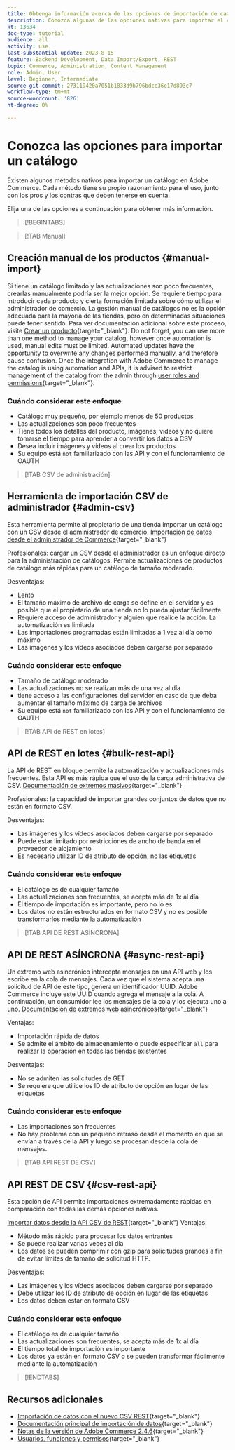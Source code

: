 ```yaml
---
title: Obtenga información acerca de las opciones de importación de catálogos nativas de Adobe Commerce
description: Conozca algunas de las opciones nativas para importar el catálogo a su tienda de Adobe Commerce.
kt: 13634
doc-type: tutorial
audience: all
activity: use
last-substantial-update: 2023-8-15
feature: Backend Development, Data Import/Export, REST
topic: Commerce, Administration, Content Management
role: Admin, User
level: Beginner, Intermediate
source-git-commit: 273119420a7051b1833d9b796bdce36e17d893c7
workflow-type: tm+mt
source-wordcount: '826'
ht-degree: 0%

---
```


# Conozca las opciones para importar un catálogo

Existen algunos métodos nativos para importar un catálogo en Adobe Commerce. Cada método tiene su propio razonamiento para el uso, junto con los pros y los contras que deben tenerse en cuenta.

Elija una de las opciones a continuación para obtener más información.

>[!BEGINTABS]

>[!TAB Manual]

## Creación manual de los productos {#manual-import}

Si tiene un catálogo limitado y las actualizaciones son poco frecuentes, crearlas manualmente podría ser la mejor opción. Se requiere tiempo para introducir cada producto y cierta formación limitada sobre cómo utilizar el administrador de comercio. La gestión manual de catálogos no es la opción adecuada para la mayoría de las tiendas, pero en determinadas situaciones puede tener sentido. Para ver documentación adicional sobre este proceso, visite [Crear un producto](https://experienceleague.adobe.com/docs/commerce-admin/catalog/products/product-create.html){target="_blank"}. Do not forget, you can use more than one method to manage your catalog, however once automation is used, manual edits must be limited. Automated updates have the opportunity to overwrite any changes performed manually, and therefore cause confusion. Once the integration with Adobe Commerce to manage the catalog is using automation and APIs, it is advised to restrict management of the catalog from the admin through [user roles and permissions](https://experienceleague.adobe.com/docs/commerce-admin/systems/user-accounts/permissions-user-roles.html){target="_blank"}.



### Cuándo considerar este enfoque

- Catálogo muy pequeño, por ejemplo menos de 50 productos
- Las actualizaciones son poco frecuentes
- Tiene todos los detalles del producto, imágenes, vídeos y no quiere tomarse el tiempo para aprender a convertir los datos a CSV
- Desea incluir imágenes y vídeos al crear los productos
- Su equipo está `not` familiarizado con las API y con el funcionamiento de OAUTH



>[!TAB CSV de administración]

## Herramienta de importación CSV de administrador {#admin-csv}

Esta herramienta permite al propietario de una tienda importar un catálogo con un CSV desde el administrador de comercio.
[Importación de datos desde el administrador de Commerce](https://experienceleague.adobe.com/docs/commerce-admin/systems/data-transfer/import/data-import.html){target="_blank"}

Profesionales: cargar un CSV desde el administrador es un enfoque directo para la administración de catálogos. Permite actualizaciones de productos de catálogo más rápidas para un catálogo de tamaño moderado.

Desventajas:

- Lento
- El tamaño máximo de archivo de carga se define en el servidor y es posible que el propietario de una tienda no lo pueda ajustar fácilmente.
- Requiere acceso de administrador y alguien que realice la acción. La automatización es limitada
- Las importaciones programadas están limitadas a 1 vez al día como máximo
- Las imágenes y los vídeos asociados deben cargarse por separado



### Cuándo considerar este enfoque

- Tamaño de catálogo moderado
- Las actualizaciones no se realizan más de una vez al día
- tiene acceso a las configuraciones del servidor en caso de que deba aumentar el tamaño máximo de carga de archivos
- Su equipo está `not` familiarizado con las API y con el funcionamiento de OAUTH



>[!TAB API de REST en lotes]

## API de REST en lotes {#bulk-rest-api}

La API de REST en bloque permite la automatización y actualizaciones más frecuentes. Esta API es más rápida que el uso de la carga administrativa de CSV.
[Documentación de extremos masivos](https://developer.adobe.com/commerce/webapi/rest/use-rest/bulk-endpoints/){target="_blank"}

Profesionales: la capacidad de importar grandes conjuntos de datos que no están en formato CSV.

Desventajas:

- Las imágenes y los vídeos asociados deben cargarse por separado
- Puede estar limitado por restricciones de ancho de banda en el proveedor de alojamiento
- Es necesario utilizar ID de atributo de opción, no las etiquetas



### Cuándo considerar este enfoque

- El catálogo es de cualquier tamaño
- Las actualizaciones son frecuentes, se acepta más de 1x al día
- El tiempo de importación es importante, pero no lo es
- Los datos no están estructurados en formato CSV y no es posible transformarlos mediante la automatización



>[!TAB API DE REST ASÍNCRONA]

## API DE REST ASÍNCRONA {#async-rest-api}

Un extremo web asincrónico intercepta mensajes en una API web y los escribe en la cola de mensajes. Cada vez que el sistema acepta una solicitud de API de este tipo, genera un identificador UUID. Adobe Commerce incluye este UUID cuando agrega el mensaje a la cola. A continuación, un consumidor lee los mensajes de la cola y los ejecuta uno a uno.
[Documentación de extremos web asincrónicos](https://developer.adobe.com/commerce/webapi/rest/use-rest/asynchronous-web-endpoints/){target="_blank"}

Ventajas:

- Importación rápida de datos
- Se admite el ámbito de almacenamiento o puede especificar `all` para realizar la operación en todas las tiendas existentes

Desventajas:

- No se admiten las solicitudes de GET
- Se requiere que utilice los ID de atributo de opción en lugar de las etiquetas


### Cuándo considerar este enfoque

- Las importaciones son frecuentes
- No hay problema con un pequeño retraso desde el momento en que se envían a través de la API y luego se procesan desde la cola de mensajes.



>[!TAB API REST DE CSV]

## API REST DE CSV {#csv-rest-api}

Esta opción de API permite importaciones extremadamente rápidas en comparación con todas las demás opciones nativas.

[Importar datos desde la API CSV de REST](https://developer.adobe.com/commerce/webapi/rest/modules/import/){target="_blank"}
Ventajas:

- Método más rápido para procesar los datos entrantes
- Se puede realizar varias veces al día
- Los datos se pueden comprimir con gzip para solicitudes grandes a fin de evitar límites de tamaño de solicitud HTTP.

Desventajas:

- Las imágenes y los vídeos asociados deben cargarse por separado
- Debe utilizar los ID de atributo de opción en lugar de las etiquetas
- Los datos deben estar en formato CSV

### Cuándo considerar este enfoque

- El catálogo es de cualquier tamaño
- Las actualizaciones son frecuentes, se acepta más de 1x al día
- El tiempo total de importación es importante
- Los datos ya están en formato CSV o se pueden transformar fácilmente mediante la automatización



>[!ENDTABS]

## Recursos adicionales

- [Importación de datos con el nuevo CSV REST](https://developer.adobe.com/commerce/webapi/rest/modules/import/){target="_blank"}
- [Documentación principal de importación de datos](https://experienceleague.adobe.com/docs/commerce-admin/systems/data-transfer/import/data-import.html){target="_blank"}
- [Notas de la versión de Adobe Commerce 2.4.6](https://experienceleague.adobe.com/docs/commerce-operations/release/notes/adobe-commerce/2-4-6.html){target="_blank"}
- [Usuarios, funciones y permisos](../site-management/users-roles-permissions.md){target="_blank"}
